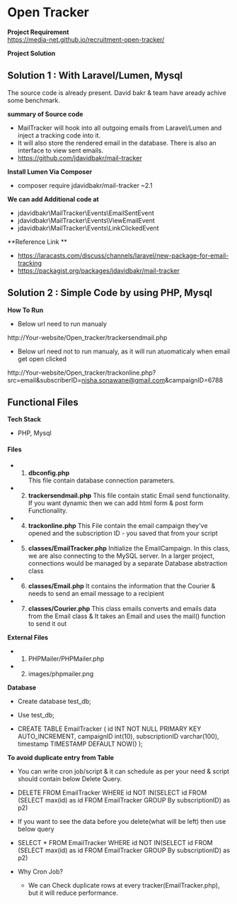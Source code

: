 # Open Tracker

**Project Requirement**<br/>
https://media-net.github.io/recruitment-open-tracker/


**Project Solution**

## Solution 1 : With Laravel/Lumen, Mysql

The source code is already present. David bakr & team have aready achive some benchmark.

**summary of Source code**

 - MailTracker will hook into all outgoing emails from Laravel/Lumen and inject a tracking code into it.
 - It will also store the rendered email in the database. There is also an interface to view sent emails.
 - https://github.com/jdavidbakr/mail-tracker

**Install Lumen Via Composer**

  - composer require jdavidbakr/mail-tracker ~2.1


**We can add Additional code at**
  - jdavidbakr\MailTracker\Events\EmailSentEvent
  - jdavidbakr\MailTracker\Events\ViewEmailEvent
  - jdavidbakr\MailTracker\Events\LinkClickedEvent


**Reference Link **

- https://laracasts.com/discuss/channels/laravel/new-package-for-email-tracking
- https://packagist.org/packages/jdavidbakr/mail-tracker


## Solution 2 :  Simple Code by using PHP, Mysql

**How To Run**
 -  Below url need to run manualy 
 
  http://Your-website/Open_tracker/trackersendmail.php

 - Below url need not to run manualy, as it will run atuomaticaly when email get open clicked
 
 http://Your-website/Open_tracker/trackonline.php?src=email&subscriberID=nisha.sonawane@gmail.com&campaignID=6788
 

## Functional Files 

**Tech Stack**
 - PHP, Mysql


#### Files

  - 1) **dbconfig.php**  
        This file contain database connection parameters.
  - 2) **trackersendmail.php**
        This file contain static Email send functionality. If you want dynamic then we can add html form & post form Functionality.
  - 4) **trackonline.php**
        This File contain the email campaign they've opened and the subscription ID - you saved that from your script
  - 5) **classes/EmailTracker.php**
        Initialize the EmailCampaign. In this class, we are also connecting to the MySQL server.  In a larger project, connections would be managed by a separate Database abstraction class
  - 6) **classes/Email.php**
        It contains the information that the Courier & needs to send an email message to a recipient
  - 7) **classes/Courier.php**
        This class emails converts and emails data from the Email class & It takes an Email and uses the mail() function to send it out

**External Files**

  - 1) PHPMailer/PHPMailer.php
  - 2) images/phpmailer.png



**Database**

 - Create database test_db;

 - Use test_db;

 - CREATE TABLE EmailTracker (
    id INT NOT NULL PRIMARY KEY AUTO_INCREMENT,
    campaignID int(10),
    subscriptionID varchar(100),
    timestamp TIMESTAMP DEFAULT NOW()
   );


**To avoid duplicate entry from Table**

  - You can write cron job/script & it can schedule as per your need & script should contain below Delete Query.
  
  - DELETE FROM EmailTracker WHERE id NOT IN(SELECT id FROM (SELECT max(id) as id FROM EmailTracker GROUP By subscriptionID) as p2)

  - If you want to see the data before you delete(what will be left) then use below query

  -  SELECT *  FROM EmailTracker WHERE id NOT IN(SELECT id FROM (SELECT max(id) as id FROM EmailTracker GROUP By subscriptionID) as p2)
 
  - Why Cron Job?
     -  We can Check duplicate rows at every tracker(EmailTracker.php), but it will reduce performance.
